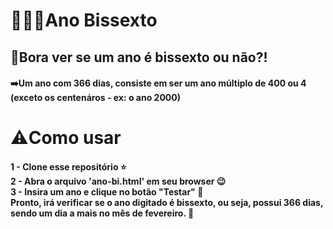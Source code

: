# 👨🏼‍💻Ano Bissexto
## 🤔Bora ver se um ano é bissexto ou não?!
<h4>➡️Um ano com 366 dias, consiste em ser um ano múltiplo de 400 ou 4
  (exceto os centenáros - ex: o ano 2000)</h4> 
<h1>⚠️Como usar</h1>
<h4>1 - Clone esse repositório ⭐ <br>
2 - Abra o arquivo 'ano-bi.html' em seu browser 😉 <br>
3 - Insira um ano e clique no botão "Testar" 🎯 <br>
Pronto, irá verificar se o ano digitado é bissexto, ou seja, possui 366 dias, sendo um dia a mais no mês de fevereiro. 📅</h4>
